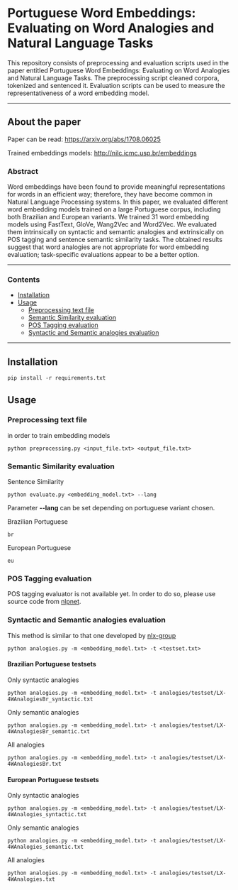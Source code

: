 # Portuguese Word Embeddings: Evaluating on Word Analogies and Natural Language Tasks

This repository consists of preprocessing and evaluation scripts used in the paper entitled Portuguese Word Embeddings: Evaluating on Word Analogies and Natural Language Tasks.
The preprocessing script cleaned corpora, tokenized and sentenced it.
Evaluation scripts can be used to measure the representativeness of a word embedding model.

---

## About the paper

Paper can be read:
https://arxiv.org/abs/1708.06025

Trained embeddings models:
http://nilc.icmc.usp.br/embeddings

### Abstract

Word embeddings have been found to provide meaningful representations for words in an efficient way; therefore, they have become common in Natural Language Processing systems. In this paper, we evaluated different word embedding models trained on a large Portuguese corpus, including both Brazilian and European variants. We trained 31 word embedding models using FastText, GloVe, Wang2Vec and Word2Vec. We evaluated them intrinsically on syntactic and semantic analogies and extrinsically on POS tagging and sentence semantic similarity tasks. The obtained results suggest that word analogies are not appropriate for word embedding evaluation; task-specific evaluations appear to be a better option. 

---

### Contents

* [Installation](#installation)
* [Usage](#usage)
  * [Preprocessing text file](#preprocessing-text-file)
  * [Semantic Similarity evaluation](#semantic-similarity-evaluation)
  * [POS Tagging evaluation](#pos-tagging-evaluation)
  * [Syntactic and Semantic analogies evaluation](#syntactic-and-semantic-analogies-evaluation)

---

## Installation
```
pip install -r requirements.txt 
```

## Usage

### Preprocessing text file

in order to train embedding models
```
python preprocessing.py <input_file.txt> <output_file.txt>
```

### Semantic Similarity evaluation

Sentence Similarity
```
python evaluate.py <embedding_model.txt> --lang
```
Parameter **--lang** can be set depending on portuguese variant chosen.

Brazilian Portuguese
```
br
```
European Portuguese
```
eu
```

### POS Tagging evaluation

POS tagging evaluator is not available yet. In order to do so, please use source code from [nlpnet](https://github.com/erickrf/nlpnet).

### Syntactic and Semantic analogies evaluation

This method is similar to that one developed by [nlx-group](https://github.com/nlx-group/lx-dsemvectors)
```
python analogies.py -m <embedding_model.txt> -t <testset.txt> 
```
#### Brazilian Portuguese testsets

Only syntactic analogies
```
python analogies.py -m <embedding_model.txt> -t analogies/testset/LX-4WAnalogiesBr_syntactic.txt
```
Only semantic analogies
```
python analogies.py -m <embedding_model.txt> -t analogies/testset/LX-4WAnalogiesBr_semantic.txt
```
All analogies
```
python analogies.py -m <embedding_model.txt> -t analogies/testset/LX-4WAnalogiesBr.txt
```
#### European Portuguese testsets

Only syntactic analogies
```
python analogies.py -m <embedding_model.txt> -t analogies/testset/LX-4WAnalogies_syntactic.txt
```
Only semantic analogies
```
python analogies.py -m <embedding_model.txt> -t analogies/testset/LX-4WAnalogies_semantic.txt
```
All analogies
```
python analogies.py -m <embedding_model.txt> -t analogies/testset/LX-4WAnalogies.txt
```

